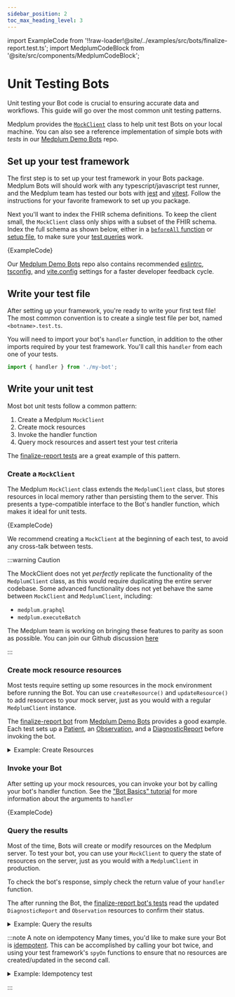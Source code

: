 ```yaml
---
sidebar_position: 2
toc_max_heading_level: 3
---
```


import ExampleCode from '!!raw-loader!@site/../examples/src/bots/finalize-report.test.ts';
import MedplumCodeBlock from '@site/src/components/MedplumCodeBlock';

# Unit Testing Bots

Unit testing your Bot code is crucial to ensuring accurate data and workflows. This guide will go over the most common unit testing patterns.

Medplum provides the [`MockClient`](https://github.com/medplum/medplum/blob/main/packages/mock/src/client.ts#L68) class to help unit test Bots on your local machine. You can also see a reference implementation of simple bots _with tests_ in our [Medplum Demo Bots](https://github.com/medplum/medplum-demo-bots) repo.

## Set up your test framework

The first step is to set up your test framework in your Bots package. Medplum Bots will should work with any typescript/javascript test runner, and the Medplum team has tested our bots with [jest](https://jestjs.io/) and [vitest](https://vitest.dev/). Follow the instructions for your favorite framework to set up you package.

Next you'll want to index the FHIR schema definitions. To keep the client small, the `MockClient` class only ships with a subset of the FHIR schema. Index the full schema as shown below, either in a [`beforeAll` function](https://vitest.dev/api/#beforeall) or [setup file](https://vitest.dev/config/#setupfiles), to make sure your [test queries](##query-the-results) work.

<MedplumCodeBlock language="ts" selectBlocks="index-schema">
{ExampleCode}
</MedplumCodeBlock>

Our [Medplum Demo Bots](https://github.com/medplum/medplum-demo-bots) repo also contains recommended [eslintrc](https://github.com/medplum/medplum-demo-bots/blob/main/.eslintrc.json), [tsconfig](https://github.com/medplum/medplum-demo-bots/blob/main/tsconfig.json), and [vite.config](https://github.com/medplum/medplum-demo-bots/blob/main/vite.config.ts) settings for a faster developer feedback cycle.

## Write your test file

After setting up your framework, you're ready to write your first test file! The most common convention is to create a single test file per bot, named `<botname>.test.ts`.

You will need to import your bot's `handler` function, in addition to the other imports required by your test framework. You'll call this `handler` from each one of your tests.

```typescript
import { handler } from './my-bot';
```

## Write your unit test

Most bot unit tests follow a common pattern:

1. Create a Medplum `MockClient`
2. Create mock resources
3. Invoke the handler function
4. Query mock resources and assert test your test criteria

The [finalize-report tests](https://github.com/medplum/medplum-demo-bots/blob/main/src/examples/finalize-report.ts) are a great example of this pattern.

### Create a `MockClient`

The Medplum `MockClient` class extends the `MedplumClient` class, but stores resources in local memory rather than persisting them to the server. This presents a type-compatible interface to the Bot's handler function, which makes it ideal for unit tests.

<MedplumCodeBlock language="ts" selectBlocks="create-client">
{ExampleCode}
</MedplumCodeBlock>

We recommend creating a `MockClient` at the beginning of each test, to avoid any cross-talk between tests.

:::warning Caution

The MockClient does not yet _perfectly_ replicate the functionality of the `MedplumClient` class, as this would require duplicating the entire server codebase. Some advanced functionality does not yet behave the same between `MockClient` and `MedplumClient`, including:

- `medplum.graphql`
- `medplum.executeBatch`

The Medplum team is working on bringing these features to parity as soon as possible. You can join our Github discussion [here](#)

:::

### Create mock resource resources

Most tests require setting up some resources in the mock environment before running the Bot. You can use `createResource()` and `updateResource()` to add resources to your mock server, just as you would with a regular `MedplumClient` instance.

The [finalize-report bot](https://github.com/medplum/medplum-demo-bots/blob/main/src/examples/finalize-reports.test.ts) from [Medplum Demo Bots](https://github.com/medplum/medplum-demo-bots/) provides a good example. Each test sets up a [Patient](#), an [Observation](#), and a [DiagnosticReport](#) before invoking the bot.

<details>
  <summary>Example: Create Resources</summary>
  <MedplumCodeBlock language="ts" selectBlocks="create-resources">
    {ExampleCode}
  </MedplumCodeBlock>
</details>

### Invoke your Bot

After setting up your mock resources, you can invoke your bot by calling your bot's handler function. See the ["Bot Basics" tutorial](/docs/bots/bot-basics#editing-a-bot) for more information about the arguments to `handler`

<MedplumCodeBlock language="ts" selectBlocks="invoke-bot">
{ExampleCode}
</MedplumCodeBlock>

### Query the results

Most of the time, Bots will create or modify resources on the Medplum server. To test your bot, you can use your `MockClient` to query the state of resources on the server, just as you would with a `MedplumClient` in production.

To check the bot's response, simply check the return value of your `handler` function.

The after running the Bot, the [finalize-report bot's tests](https://github.com/medplum/medplum-demo-bots/blob/main/src/examples/finalize-reports.test.ts) read the updated `DiagnosticReport` and `Observation` resources to confirm their status.

<details>
  <summary>Example: Query the results</summary>
  <MedplumCodeBlock language="ts" selectBlocks="query-results">
  {ExampleCode}
  </MedplumCodeBlock>
</details>

:::note A note on idempotency
Many times, you'd like to make sure your Bot is [idempotent](https://en.wikipedia.org/wiki/Idempotence#Computer_science_meaning). This can be accomplished by calling your bot twice, and using your test framework's `spyOn` functions to ensure that no resources are created/updated in the second call.

<details>
  <summary>Example: Idempotency test</summary>
  <MedplumCodeBlock language="ts" selectBlocks="test-idempotent">
    {ExampleCode}
  </MedplumCodeBlock>
</details>

:::
